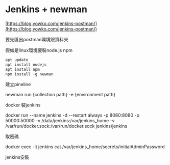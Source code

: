 # Jenkins + newman

[https://blog.yowko.com/jenkins-postman/](https://blog.yowko.com/jenkins-postman/)

要先匯出postman環境跟資料夾

假如是linux環境要裝node.js npm

```powershell
apt update
apt install nodejs 
apt install npm
npm install -g newman
```

建立pineline

newman run {collection path} -e {environment path}

docker 裝jenkins

docker run --name jenkins -d --restart always -p 8080:8080 -p 50000:50000 -v /data/jenkins:/var/jenkins\_home -v /var/run/docker.sock:/var/run/docker.sock jenkins/jenkins

取密碼

docker exec -it jenkins cat /var/jenkins\_home/secrets/initialAdminPassword

jenkins安裝
